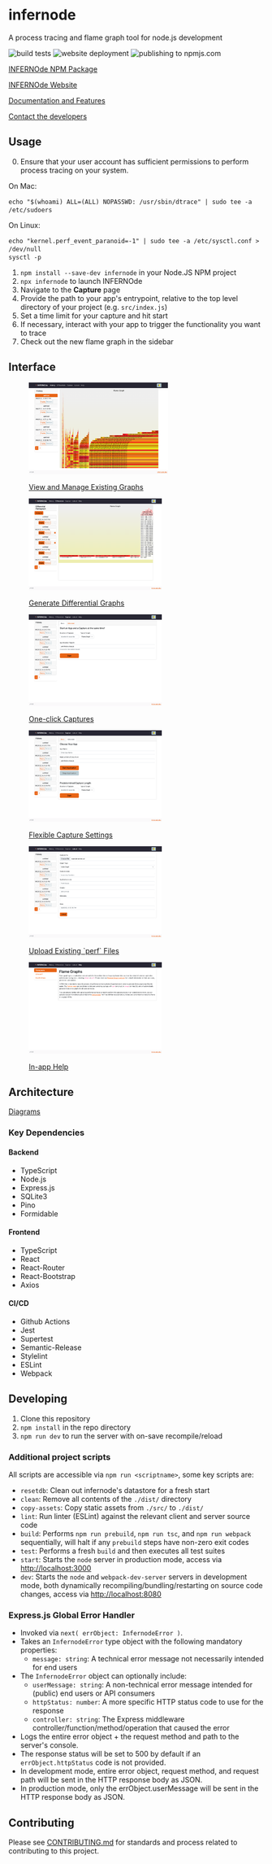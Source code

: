 # infernode

A process tracing and flame graph tool for node.js development

![build tests](https://github.com/oslabs-beta/infernode/actions/workflows/node.js.yml/badge.svg)
![website deployment](https://github.com/oslabs-beta/infernode/actions/workflows/pages.yml/badge.svg)
![publishing to npmjs.com](https://github.com/oslabs-beta/infernode/actions/workflows/publish.yml/badge.svg)

[INFERNOde NPM Package](https://www.npmjs.com/package/infernode)

[INFERNOde Website](https://www.infernode.dev)

[Documentation and Features](https://www.infernode.dev/Documentation/doc2.html)

[Contact the developers](mailto:team@infernode.dev)

## Usage

0. Ensure that your user account has sufficient permissions to perform process tracing on your system.

On Mac:
```
echo "$(whoami) ALL=(ALL) NOPASSWD: /usr/sbin/dtrace" | sudo tee -a /etc/sudoers
```
On Linux:
```
echo "kernel.perf_event_paranoid=-1" | sudo tee -a /etc/sysctl.conf > /dev/null
sysctl -p
```
1. `npm install --save-dev infernode` in your Node.JS NPM project
1. `npx infernode` to launch INFERNOde
1. Navigate to the **Capture** page
1. Provide the path to your app's entrypoint, relative to the top level directory of your project (e.g. `src/index.js`)
1. Set a time limit for your capture and hit start
1. If necessary, interact with your app to trigger the functionality you want to trace
1. Check out the new flame graph in the sidebar

## Interface

<a href="docs/images/infernode-history-page.png"><figure><img src="docs/images/thumbs/infernode-history-page.png">
<figcaption>View and Manage Existing Graphs</figcaption></figure></a>

<a href="docs/images/infernode-diff-page.png"><figure><img src="docs/images/thumbs/infernode-diff-page.png">
<figcaption>Generate Differential Graphs</figcaption></figure></a>

<a href="docs/images/infernode-basic-capture-page.png"><figure><img src="docs/images/thumbs/infernode-basic-capture-page.png">
<figcaption>One-click Captures</figcaption></figure></a>

<a href="docs/images/infernode-advanced-capture-page.png"><figure><img src="docs/images/thumbs/infernode-advanced-capture-page.png">
<figcaption>Flexible Capture Settings</figcaption></figure></a>

<a href="docs/images/infernode-upload-page.png"><figure><img src="docs/images/thumbs/infernode-upload-page.png">
<figcaption>Upload Existing `perf` Files</figcaption></figure></a>

<a href="docs/images/infernode-help-page.png"><figure><img src="docs/images/thumbs/infernode-help-page.png">
<figcaption>In-app Help</figcaption></figure></a>

## Architecture

[Diagrams](docs/arch-diagrams.md)

### Key Dependencies

#### Backend

- TypeScript
- Node.js
- Express.js
- SQLite3
- Pino
- Formidable

#### Frontend

- TypeScript
- React
- React-Router
- React-Bootstrap
- Axios

#### CI/CD

- Github Actions
- Jest
- Supertest
- Semantic-Release
- Stylelint
- ESLint
- Webpack


## Developing

1. Clone this repository
1. `npm install` in the repo directory
1. `npm run dev` to run the server with on-save recompile/reload

### Additional project scripts

All scripts are accessible via `npm run <scriptname>`, some key scripts are:

- `resetdb`: Clean out infernode's datastore for a fresh start
- `clean`: Remove all contents of the `./dist/` directory
- `copy-assets`:  Copy static assets from `./src/` to `./dist/`
- `lint`:  Run linter (ESLint) against the relevant client and server source code
- `build`: Performs `npm run prebuild`, `npm run tsc`, and `npm run webpack` sequentially, will halt if any `prebuild` steps have non-zero exit codes
- `test`: Performs a fresh `build` and then executes all test suites
- `start`: Starts the `node` server in production mode, access via <http://localhost:3000>
- `dev`: Starts the `node` and `webpack-dev-server` servers in development mode, both dynamically recompiling/bundling/restarting on source code changes, access via <http://localhost:8080>

### Express.js Global Error Handler

- Invoked via `next( errObject: InfernodeError )`.
- Takes an `InfernodeError` type object with the following mandatory properties:
  - `message: string`: A technical error message not necessarily intended for end users
- The `InfernodeError` object can optionally include:
  - `userMessage: string`: A non-technical error message intended for (public) end users or API consumers
  - `httpStatus: number`: A more specific HTTP status code to use for the response
  - `controller: string`: The Express middleware controller/function/method/operation that caused the error
- Logs the entire error object + the request method and path to the server's console.
- The response status will be set to 500 by default if an `errObject.httpStatus` code is not provided.
- In development mode, entire error object, request method, and request path will be sent in the HTTP response body as JSON.
- In production mode, only the errObject.userMessage will be sent in the HTTP response body as JSON.

## Contributing

Please see [CONTRIBUTING.md](CONTRIBUTING.md) for standards and process related to contributing to this project.
